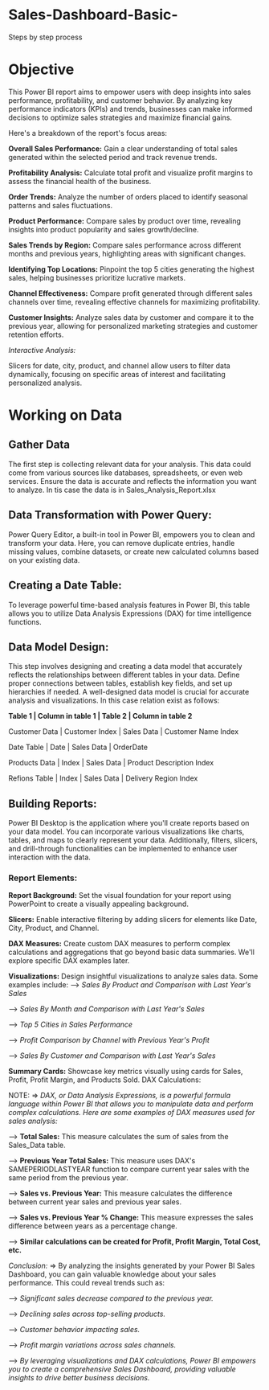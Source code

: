# Sales-Dashboard-Basic-
Steps by step process 

# Objective
This Power BI report aims to empower users with deep insights into sales performance, profitability, and customer behavior. By analyzing key performance indicators (KPIs) and trends, businesses can make informed decisions to optimize sales strategies and maximize financial gains.

Here's a breakdown of the report's focus areas:

**Overall Sales Performance:** Gain a clear understanding of total sales generated within the selected period and track revenue trends.

**Profitability Analysis:** Calculate total profit and visualize profit margins to assess the financial health of the business.

**Order Trends:** Analyze the number of orders placed to identify seasonal patterns and sales fluctuations.

**Product Performance:** Compare sales by product over time, revealing insights into product popularity and sales growth/decline.

**Sales Trends by Region:** Compare sales performance across different months and previous years, highlighting areas with significant changes.

**Identifying Top Locations:** Pinpoint the top 5 cities generating the highest sales, helping businesses prioritize lucrative markets.

**Channel Effectiveness:** Compare profit generated through different sales channels over time, revealing effective channels for maximizing profitability.

**Customer Insights:** Analyze sales data by customer and compare it to the previous year, allowing for personalized marketing strategies and customer retention efforts.

*Interactive Analysis:*

Slicers for date, city, product, and channel allow users to filter data dynamically, focusing on specific areas of interest and facilitating personalized analysis.

# Working on Data

## Gather Data

The first step is collecting relevant data for your analysis. This data could come from various sources like databases, spreadsheets, or even web services. Ensure the data is accurate and reflects the information you want to analyze. In tis case the data is in Sales_Analysis_Report.xlsx

## Data Transformation with Power Query:

Power Query Editor, a built-in tool in Power BI, empowers you to clean and transform your data. Here, you can remove duplicate entries, handle missing values, combine datasets, or create new calculated columns based on your existing data.

## Creating a Date Table:

To leverage powerful time-based analysis features in Power BI, this table allows you to utilize Data Analysis Expressions (DAX) for time intelligence functions.

## Data Model Design:

This step involves designing and creating a data model that accurately reflects the relationships between different tables in your data. Define proper connections between tables, establish key fields, and set up hierarchies if needed. A well-designed data model is crucial for accurate analysis and visualizations. In this case relation exist as follows:

**Table 1        |  Column in table 1   |  Table 2   |  Column in table 2**

Customer Data  |   Customer Index     | Sales Data | Customer Name Index  

Date Table     |   Date               | Sales Data | OrderDate            

Products Data  |   Index              | Sales Data | Product Description Index

Refions Table  |   Index              | Sales Data | Delivery Region Index

## Building Reports:

Power BI Desktop is the application where you'll create reports based on your data model. You can incorporate various visualizations like charts, tables, and maps to clearly represent your data. Additionally, filters, slicers, and drill-through functionalities can be implemented to enhance user interaction with the data.

### Report Elements:

**Report Background:** Set the visual foundation for your report using PowerPoint to create a visually appealing background.

**Slicers:** Enable interactive filtering by adding slicers for elements like Date, City, Product, and Channel.

**DAX Measures:** Create custom DAX measures to perform complex calculations and aggregations that go beyond basic data summaries. We'll explore specific DAX examples later.

**Visualizations:** Design insightful visualizations to analyze sales data. Some examples include:
--> *Sales By Product and Comparison with Last Year's Sales*
    
--> *Sales By Month and Comparison with Last Year's Sales*
    
--> *Top 5 Cities in Sales Performance*
    
--> *Profit Comparison by Channel with Previous Year's Profit*
    
--> *Sales By Customer and Comparison with Last Year's Sales*
    
**Summary Cards:** Showcase key metrics visually using cards for Sales, Profit, Profit Margin, and Products Sold.
DAX Calculations:


NOTE:
=> *DAX, or Data Analysis Expressions, is a powerful formula language within Power BI that allows you to manipulate data and perform complex calculations. Here are some examples of DAX measures used for sales analysis:*

--> **Total Sales:** This measure calculates the sum of sales from the Sales_Data table.

--> **Previous Year Total Sales:** This measure uses DAX's SAMEPERIODLASTYEAR function to compare current year sales with the same period from the previous year.

--> **Sales vs. Previous Year:** This measure calculates the difference between current year sales and previous year sales.

--> **Sales vs. Previous Year % Change:** This measure expresses the sales difference between years as a percentage change. 

--> **Similar calculations can be created for Profit, Profit Margin, Total Cost, etc.**

*Conclusion:*
=> By analyzing the insights generated by your Power BI Sales Dashboard, you can gain valuable knowledge about your sales performance. This could reveal trends such as:

--> *Significant sales decrease compared to the previous year.*

--> *Declining sales across top-selling products.*

--> *Customer behavior impacting sales.*

--> *Profit margin variations across sales channels.*

--> *By leveraging visualizations and DAX calculations, Power BI empowers you to create a comprehensive Sales Dashboard, providing valuable insights to drive better business decisions.*
